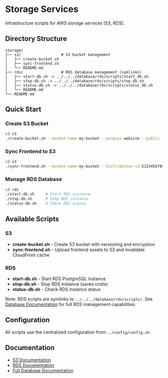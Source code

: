 # Storage Services

Infrastructure scripts for AWS storage services (S3, RDS).

## Directory Structure

```
storage/
├── s3/                  # S3 bucket management
│   ├── create-bucket.sh
│   ├── sync-frontend.sh
│   └── README.md
├── rds/                 # RDS database management (symlinks)
│   ├── start-db.sh -> ../../../database/rds/scripts/start_db.sh
│   ├── stop-db.sh -> ../../../database/rds/scripts/stop_db.sh
│   ├── status-db.sh -> ../../../database/rds/scripts/status_db.sh
│   └── README.md
└── README.md
```

## Quick Start

### Create S3 Bucket

```bash
cd s3
./create-bucket.sh --bucket-name my-bucket --purpose website --public
```

### Sync Frontend to S3

```bash
cd s3
./sync-frontend.sh --bucket-name my-bucket --distribution-id E1234567890ABC
```

### Manage RDS Database

```bash
cd rds
./start-db.sh     # Start RDS instance
./stop-db.sh      # Stop RDS instance
./status-db.sh    # Check RDS status
```

## Available Scripts

### S3
- **create-bucket.sh** - Create S3 bucket with versioning and encryption
- **sync-frontend.sh** - Upload frontend assets to S3 and invalidate CloudFront cache

### RDS
- **start-db.sh** - Start RDS PostgreSQL instance
- **stop-db.sh** - Stop RDS instance (saves costs)
- **status-db.sh** - Check RDS instance status

Note: RDS scripts are symlinks to `../../../database/rds/scripts/`. See [Database Documentation](../../../database/README.md) for full RDS management capabilities.

## Configuration

All scripts use the centralized configuration from `../config/config.sh`.

## Documentation

- [S3 Documentation](s3/README.md)
- [RDS Documentation](rds/README.md)
- [Full Database Documentation](../../../database/README.md)
